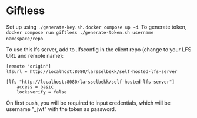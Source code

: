 # Giftless
Set up using `./generate-key.sh`. `docker compose up -d`. To generate token, `docker compose run giftless ./generate-token.sh username namespace/repo`.

To use this lfs server, add to .lfsconfig in the client repo (change to your LFS URL and remote name):

```
[remote "origin"]
lfsurl = http://localhost:8080/larsselbekk/self-hosted-lfs-server

[lfs "http://localhost:8080/larsselbekk/self-hosted-lfs-server"]
    access = basic
    locksverify = false
```

On first push, you will be required to input credentials, which will be username "\_jwt" with the token as password.

